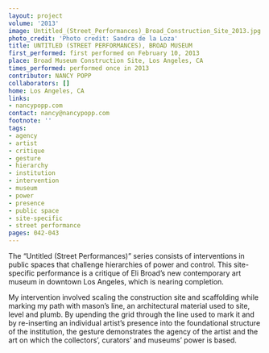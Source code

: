 ```yaml
---
layout: project
volume: '2013'
image: Untitled_(Street_Performances)_Broad_Construction_Site_2013.jpg
photo_credit: 'Photo credit: Sandra de la Loza'
title: UNTITLED (STREET PERFORMANCES), BROAD MUSEUM
first_performed: first performed on February 10, 2013
place: Broad Museum Construction Site, Los Angeles, CA
times_performed: performed once in 2013
contributor: NANCY POPP
collaborators: []
home: Los Angeles, CA
links:
- nancypopp.com
contact: nancy@nancypopp.com
footnote: ''
tags:
- agency
- artist
- critique
- gesture
- hierarchy
- institution
- intervention
- museum
- power
- presence
- public space
- site-specific
- street performance
pages: 042-043
---
```


The “Untitled (Street Performances)” series consists of interventions in public spaces that challenge hierarchies of power and control. This site-specific performance is a critique of Eli Broad’s new contemporary art museum in downtown Los Angeles, which is nearing completion.

My intervention involved scaling the construction site and scaffolding while marking my path with mason’s line, an architectural material used to site, level and plumb. By upending the grid through the line used to mark it and by re-inserting an individual artist’s presence into the foundational structure of the institution, the gesture demonstrates the agency of the artist and the art on which the collectors’, curators’ and museums’ power is based.
